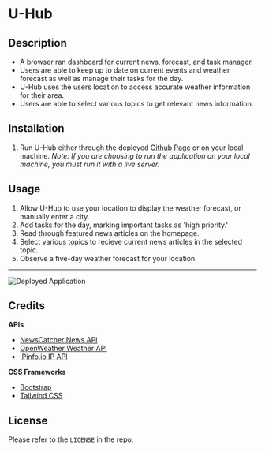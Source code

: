 # U-Hub

## Description
* A browser ran dashboard for current news, forecast, and task manager.
* Users are able to keep up to date on current events and weather forecast as well as manage their tasks for the day.
* U-Hub uses the users location to access accurate weather information for their area.
* Users are able to select various topics to get relevant news information.

## Installation
1. Run U-Hub either through the deployed [Github Page](https://averyjmiller.github.io/u-hub/) or on your local machine. *Note: If you are choosing to run the application on your local machine, you must run it with a live server.*

## Usage
1. Allow U-Hub to use your location to display the weather forecast, or manually enter a city.
2. Add tasks for the day, marking important tasks as 'high priority.'
3. Read through featured news articles on the homepage.
4. Select various topics to recieve current news articles in the selected topic.
5. Observe a five-day weather forecast for your location.
---
![Deployed Application](./assets/images/deployed.gif)

## Credits
**APIs**
* [NewsCatcher News API](https://newscatcherapi.com/)
* [OpenWeather Weather API](https://openweathermap.org/)
* [IPinfo.io IP API](https://ipinfo.io/)

**CSS Frameworks**
* [Bootstrap](https://getbootstrap.com/)
* [Tailwind CSS](https://tailwindcss.com/)

## License
Please refer to the `LICENSE` in the repo.
